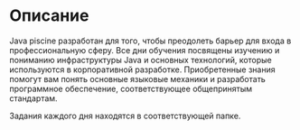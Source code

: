 # Описание

Java piscine разработан для того, чтобы преодолеть барьер для входа в профессиональную сферу. Все дни обучения посвящены изучению и пониманию инфраструктуры Java и основных технологий, которые используются в корпоративной разработке. Приобретенные знания помогут вам понять основные языковые механики и разработать программное обеспечение, соответствующее общепринятым стандартам.

Задания каждого дня находятся в соответствующей папке.
